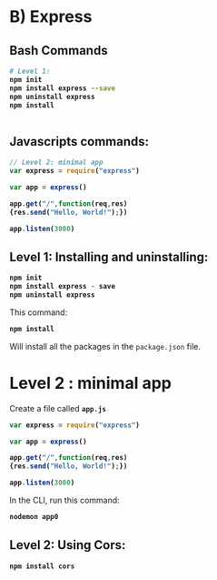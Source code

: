 # B) Express



## Bash Commands
<b>

```bash
# Level 1:
npm init
npm install express --save
npm uninstall express
npm install



```
</b>



## Javascripts commands:

<b>

```javascript
// Level 2: minimal app
var express = require("express")

var app = express()

app.get("/",function(req,res)
{res.send("Hello, World!");})

app.listen(3000)
```

</b>




## Level 1: Installing and uninstalling:




<b>

```bash
npm init
npm install express - save
npm uninstall express
```
</b>



This command:

<b>

```bash
npm install
```

</b>

Will install all the packages in the `package.json` file.



# Level 2 : minimal app

Create a file called **`app.js`**

<b>

```javascript
var express = require("express")

var app = express()

app.get("/",function(req,res)
{res.send("Hello, World!");})

app.listen(3000)
```

</b>


In the CLI, run this command:

<b>

```bash
nodemon app0
```

</b>













## Level 2: Using Cors:

<b>

```bash
npm install cors
```

</b>








